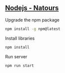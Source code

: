 ## [Nodejs - Natours](https://man7ober-natours.onrender.com) 

Upgrade the npm package

```bash
npm install -g npm@latest
```

Install libraries

```bash
npm install
```

Run server
```bash
npm run start
```
